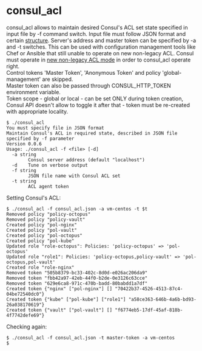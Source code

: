 # consul_acl

consul_acl allows to maintain desired Consul's ACL set state specified in input file by -f command switch.
Input file must follow JSON format and certain [structure](consul_acl.json). Server's address and master token can be specified by -a and -t switches.
This can be used with configuration management tools like Chef or Ansible that still unable to operate on new non-legacy ACL.
Consul must operate in [new non-legacy ACL mode](https://github.com/hashicorp/consul/blob/master/CHANGELOG.md#140-november-14-2018) in order to consul_acl operate right.\
Control tokens 'Master Token', 'Anonymous Token' and policy 'global-management' are skipped.\
Master token can also be passed through CONSUL_HTTP_TOKEN environment variable.\
Token scope - global or local - can be set ONLY during token creation, Consul API doesn't allow to toggle it after that - token must be re-created with appropriate locality.

```shell
$ ./consul_acl 
You must specify file in JSON format
Maintain Consul's ACL in required state, described in JSON file specified by -f parameter
Version 0.0.6
Usage: ./consul_acl -f <file> [-d]
  -a string
    	Consul server address (default "localhost")
  -d	Tune on verbose output
  -f string
    	JSON file name with Consul ACL set
  -t string
    	ACL agent token

```

Setting Consul's ACL:
```shell
$ ./consul_acl -f consul_acl.json -a vm-centos -t $t
Removed policy "policy-octopus"
Removed policy "policy-vault"
Created policy "pol-nginx"
Created policy "pol-vault"
Created policy "pol-octopus"
Created policy "pol-kube"
Updated role "role-octopus": Policies: 'policy-octopus' => 'pol-octopus'
Updated role "role1": Policies: 'policy-octopus,policy-vault' => 'pol-octopus,pol-vault'
Created role "role-nginx"
Removed token "505b8379-bc33-402c-8d0d-e026ac206da9"
Removed token "fbb42a97-42eb-44f0-b2de-0e3126c63cce"
Removed token "629e6ca8-971c-470b-badd-80babdd1a7df"
Created token {"nginx" ["pol-nginx"] [] "70422b37-4526-4513-87c4-04be72540dc0"}
Created token {"kube" ["pol-kube"] ["role1"] "a58ce363-646b-4a6b-bd93-26a038170619"}
Created token {"vault" ["pol-vault"] [] "f6774eb5-17df-45af-818b-4f7742defe69"}
```

Checking again:
```shell
$ ./consul_acl -f consul_acl.json -t master-token -a vm-centos
$
```
